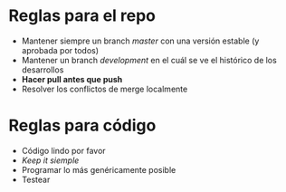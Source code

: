# Reglas para el repo

- Mantener siempre un branch *master* con una versión estable (y aprobada por todos)
- Mantener un branch *development* en el cuál se ve el histórico de los desarrollos
- **Hacer pull antes que push** 
- Resolver los conflictos de merge localmente

# Reglas para código

- Código lindo por favor
- *Keep it siemple*
- Programar lo más genéricamente posible
- Testear


